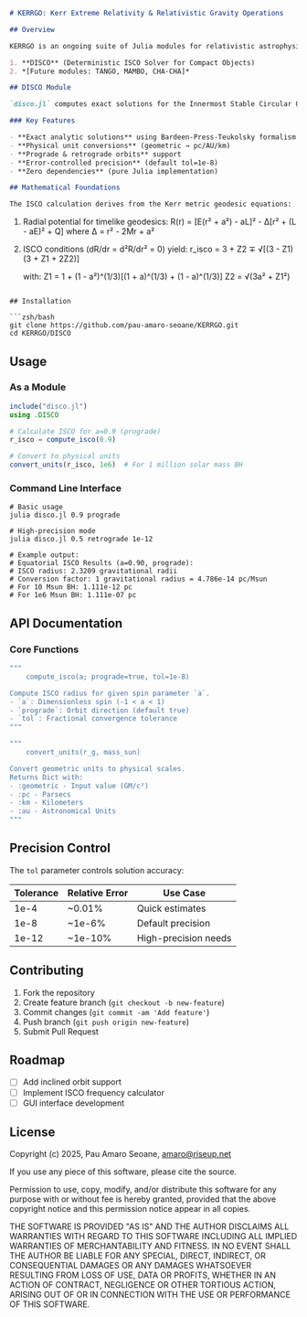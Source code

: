 ```markdown
# KERRGO: Kerr Extreme Relativity & Relativistic Gravity Operations

## Overview

KERRGO is an ongoing suite of Julia modules for relativistic astrophysics calculations in Kerr spacetime. This growing collection currently features:

1. **DISCO** (Deterministic ISCO Solver for Compact Objects)  
2. *[Future modules: TANGO, MAMBO, CHA-CHA]*

## DISCO Module

`disco.jl` computes exact solutions for the Innermost Stable Circular Orbit (ISCO) around rotating (Kerr) black holes.

### Key Features

- **Exact analytic solutions** using Bardeen-Press-Teukolsky formalism
- **Physical unit conversions** (geometric → pc/AU/km)
- **Prograde & retrograde orbits** support
- **Error-controlled precision** (default tol=1e-8)
- **Zero dependencies** (pure Julia implementation)

## Mathematical Foundations

The ISCO calculation derives from the Kerr metric geodesic equations:

```
1. Radial potential for timelike geodesics:
   R(r) = [E(r² + a²) - aL]² - Δ[r² + (L - aE)² + Q]
   where Δ = r² - 2Mr + a²

2. ISCO conditions (dR/dr = d²R/dr² = 0) yield:
   r_isco = 3 + Z2 ∓ √[(3 - Z1)(3 + Z1 + 2Z2)]
   
   with:
   Z1 = 1 + (1 - a²)^(1/3)[(1 + a)^(1/3) + (1 - a)^(1/3)]
   Z2 = √(3a² + Z1²)
```

## Installation

```zsh/bash
git clone https://github.com/pau-amaro-seoane/KERRGO.git
cd KERRGO/DISCO
```

## Usage

### As a Module

```julia
include("disco.jl")
using .DISCO

# Calculate ISCO for a=0.9 (prograde)
r_isco = compute_isco(0.9)

# Convert to physical units
convert_units(r_isco, 1e6)  # For 1 million solar mass BH
```

### Command Line Interface

```zsh/bash
# Basic usage
julia disco.jl 0.9 prograde

# High-precision mode
julia disco.jl 0.5 retrograde 1e-12

# Example output:
# Equatorial ISCO Results (a=0.90, prograde):
# ISCO radius: 2.3209 gravitational radii
# Conversion factor: 1 gravitational radius = 4.786e-14 pc/Msun
# For 10 Msun BH: 1.111e-12 pc
# For 1e6 Msun BH: 1.111e-07 pc
```

## API Documentation

### Core Functions

```julia
"""
    compute_isco(a; prograde=true, tol=1e-8)

Compute ISCO radius for given spin parameter `a`.
- `a`: Dimensionless spin (-1 < a < 1)
- `prograde`: Orbit direction (default true)
- `tol`: Fractional convergence tolerance
"""
```

```julia
"""
    convert_units(r_g, mass_sun)

Convert geometric units to physical scales.
Returns Dict with:
- :geometric - Input value (GM/c²)
- :pc - Parsecs
- :km - Kilometers
- :au - Astronomical Units
"""
```

## Precision Control

The `tol` parameter controls solution accuracy:

| Tolerance | Relative Error | Use Case |
|-----------|----------------|----------|
| 1e-4      | ~0.01%         | Quick estimates |
| 1e-8      | ~1e-6%         | Default precision |
| 1e-12     | ~1e-10%        | High-precision needs |

## Contributing

1. Fork the repository
2. Create feature branch (`git checkout -b new-feature`)
3. Commit changes (`git commit -am 'Add feature'`)
4. Push branch (`git push origin new-feature`)
5. Submit Pull Request

## Roadmap

- [ ] Add inclined orbit support
- [ ] Implement ISCO frequency calculator
- [ ] GUI interface development

## License

Copyright (c) 2025, Pau Amaro Seoane, amaro@riseup.net

If you use any piece of this software, please cite the source.

Permission to use, copy, modify, and/or distribute this software for any purpose with or without fee is hereby granted, provided that the above copyright notice and this permission notice appear in all copies.

THE SOFTWARE IS PROVIDED "AS IS" AND THE AUTHOR DISCLAIMS ALL WARRANTIES WITH REGARD TO THIS SOFTWARE INCLUDING ALL IMPLIED WARRANTIES OF MERCHANTABILITY AND FITNESS. IN NO EVENT SHALL THE AUTHOR BE LIABLE FOR ANY SPECIAL, DIRECT, INDIRECT, OR CONSEQUENTIAL DAMAGES OR ANY DAMAGES WHATSOEVER RESULTING FROM LOSS OF USE, DATA OR PROFITS, WHETHER IN AN ACTION OF CONTRACT, NEGLIGENCE OR OTHER TORTIOUS ACTION, ARISING OUT OF OR IN CONNECTION WITH THE USE OR PERFORMANCE OF THIS SOFTWARE.
